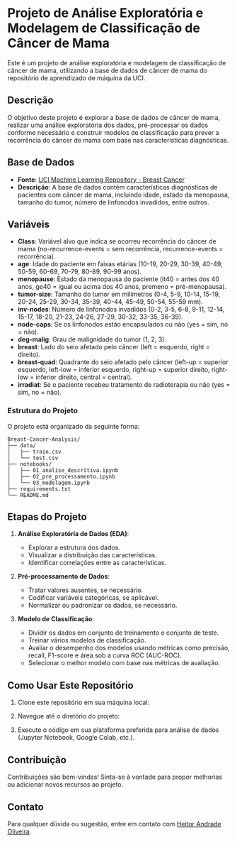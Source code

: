 # Projeto de Análise Exploratória e Modelagem de Classificação de Câncer de Mama

Este é um projeto de análise exploratória e modelagem de classificação de câncer de mama, utilizando a base de dados de câncer de mama do repositório de aprendizado de máquina da UCI.

## Descrição

O objetivo deste projeto é explorar a base de dados de câncer de mama, realizar uma análise exploratória dos dados, pré-processar os dados conforme necessário e construir modelos de classificação para prever a recorrência do câncer de mama com base nas características diagnósticas.

## Base de Dados

- **Fonte**: [UCI Machine Learning Repository - Breast Cancer](https://archive.ics.uci.edu/dataset/14/breast+cancer)
- **Descrição**: A base de dados contém características diagnósticas de pacientes com câncer de mama, incluindo idade, estado da menopausa, tamanho do tumor, número de linfonodos invadidos, entre outros.

## Variáveis

- **Class**: Variável alvo que indica se ocorreu recorrência do câncer de mama (no-recurrence-events = sem recorrência, recurrence-events = recorrência).
- **age**: Idade do paciente em faixas etárias (10-19, 20-29, 30-39, 40-49, 50-59, 60-69, 70-79, 80-89, 90-99 anos).
- **menopause**: Estado da menopausa do paciente (lt40 = antes dos 40 anos, ge40 = igual ou acima dos 40 anos, premeno = pré-menopausa).
- **tumor-size**: Tamanho do tumor em milímetros (0-4, 5-9, 10-14, 15-19, 20-24, 25-29, 30-34, 35-39, 40-44, 45-49, 50-54, 55-59 mm).
- **inv-nodes**: Número de linfonodos invadidos (0-2, 3-5, 6-8, 9-11, 12-14, 15-17, 18-20, 21-23, 24-26, 27-29, 30-32, 33-35, 36-39).
- **node-caps**: Se os linfonodos estão encapsulados ou não (yes = sim, no = não).
- **deg-malig**: Grau de malignidade do tumor (1, 2, 3).
- **breast**: Lado do seio afetado pelo câncer (left = esquerdo, right = direito).
- **breast-quad**: Quadrante do seio afetado pelo câncer (left-up = superior esquerdo, left-low = inferior esquerdo, right-up = superior direito, right-low = inferior direito, central = central).
- **irradiat**: Se o paciente recebeu tratamento de radioterapia ou não (yes = sim, no = não).

### Estrutura do Projeto

O projeto está organizado da seguinte forma:

```
Breast-Cancer-Analysis/
├── data/
│   ├── train.csv
│   └── test.csv
├── notebooks/
│   ├── 01_analise_descritiva.ipynb
│   ├── 02_pre_processamento.ipynb
│   └── 03_modelagem.ipynb
├── requirements.txt
└── README.md
```

## Etapas do Projeto

1. **Análise Exploratória de Dados (EDA)**:

   - Explorar a estrutura dos dados.
   - Visualizar a distribuição das características.
   - Identificar correlações entre as características.

2. **Pré-processamento de Dados**:

   - Tratar valores ausentes, se necessário.
   - Codificar variáveis categóricas, se aplicável.
   - Normalizar ou padronizar os dados, se necessário.

3. **Modelo de Classificação**:
   - Dividir os dados em conjunto de treinamento e conjunto de teste.
   - Treinar vários modelos de classificação.
   - Avaliar o desempenho dos modelos usando métricas como precisão, recall, F1-score e área sob a curva ROC (AUC-ROC).
   - Selecionar o melhor modelo com base nas métricas de avaliação.

## Como Usar Este Repositório

1. Clone este repositório em sua máquina local:

2. Navegue até o diretório do projeto:

3. Execute o código em sua plataforma preferida para análise de dados (Jupyter Notebook, Google Colab, etc.).

## Contribuição

Contribuições são bem-vindas! Sinta-se à vontade para propor melhorias ou adicionar novos recursos ao projeto.

## Contato

Para qualquer dúvida ou sugestão, entre em contato com [Heitor Andrade Oliveira](mailto:heitor3344@gmail.com).

